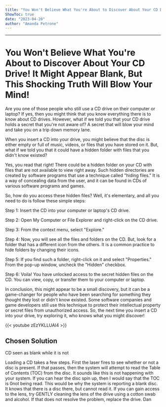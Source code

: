```yaml
---
title: "You Won't Believe What You're About to Discover About Your CD Drive! It Might Appear Blank, But This Shocking Truth Will Blow Your Mind!"
ShowToc: true 
date: "2023-04-20"
author: "Amanda Petrone"
---
```

*****
# You Won't Believe What You're About to Discover About Your CD Drive! It Might Appear Blank, But This Shocking Truth Will Blow Your Mind!

Are you one of those people who still use a CD drive on their computer or laptop? If yes, then you might think that you know everything there is to know about CD drives. However, what if we told you that your CD drive holds a secret that you're not aware of? A secret that will blow your mind and take you on a trip down memory lane.

When you insert a CD into your drive, you might believe that the disc is either empty or full of music, videos, or files that you have stored on it. But, what if we told you that it could have a hidden folder with files that you didn't know existed? 

Yes, you read that right! There could be a hidden folder on your CD with files that are not available to view right away. Such hidden directories are created by software programs that use a technique called "hiding files." It is a way of concealing data from the user, and it can be found in CDs of various software programs and games. 

So, how do you access these hidden files? Well, it's elementary, and all you need to do is follow these simple steps:

Step 1: Insert the CD into your computer or laptop's CD drive.

Step 2: Open My Computer or File Explorer and right-click on the CD drive.

Step 3: From the context menu, select "Explore."

Step 4: Now, you will see all the files and folders on the CD. But, look for a folder that has a different icon from the others. It is a common practice to hide folders by changing their icons.

Step 5: If you find such a folder, right-click on it and select "Properties." From the pop-up window, uncheck the "Hidden" checkbox.

Step 6: Voila! You have unlocked access to the secret hidden files on the CD. You can view, copy, or transfer them to your computer or laptop.

In conclusion, this might appear to be a small discovery, but it can be a game-changer for people who have been searching for something they thought they lost or didn't know existed. Some software companies and game developers still use this technique to protect their intellectual property or secret files from unauthorized access. So, the next time you insert a CD into your drive, try exploring it, who knows what you might discover!

{{< youtube zEzYKLLUAI4 >}} 



## Chosen Solution
 CD seen as blank while it is not

 Loading a CD takes a few steps.   First the laser fires to see whether or not a disc is present.  If that passes, then the system will attempt to read the Table of Contents (TOC) from the disc.  It sounds like this is not happening with your system.  If you can hear the disc spin up, then I would say that the TOC is 0not being read.  This would be why the system is reporting a blank disc.  It knows that there is a disc there, but cannot read it.
If you can gain access to the lens, try GENTLY cleaning the lens of the drive using a cotton  swab and alcohol.  If that does not resolve the problem, replace the drive.
Dan




